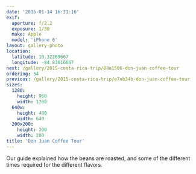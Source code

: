```yaml
---
date: '2015-01-14 16:31:16'
exif:
  aperture: f/2.2
  exposure: 1/30
  make: Apple
  model: 'iPhone 6'
layout: gallery-photo
location:
  latitude: 10.32269667
  longitude: -84.83616667
next: /gallery/2015-costa-rica-trip/88a1506-don-juan-coffee-tour
ordering: 54
previous: /gallery/2015-costa-rica-trip/e7eb34b-don-juan-coffee-tour
sizes:
  1280:
    height: 960
    width: 1280
  640w:
    height: 480
    width: 640
  200x200:
    height: 200
    width: 200
title: 'Don Juan Coffee Tour'
---
```


Our guide explained how the beans are roasted, and some of the different times required for the different flavors.

